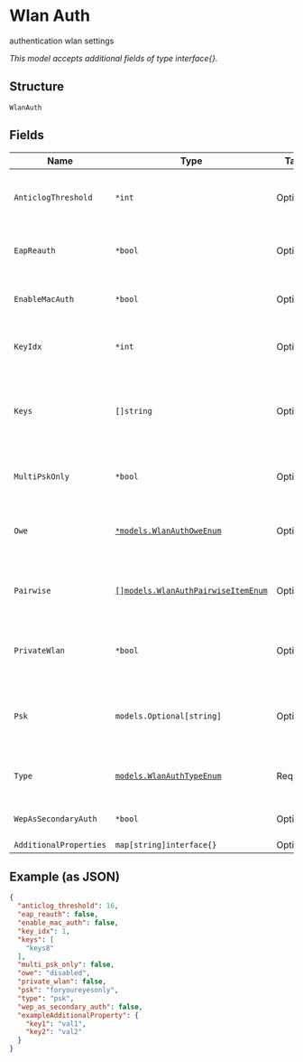 
# Wlan Auth

authentication wlan settings

*This model accepts additional fields of type interface{}.*

## Structure

`WlanAuth`

## Fields

| Name | Type | Tags | Description |
|  --- | --- | --- | --- |
| `AnticlogThreshold` | `*int` | Optional | SAE anti-clogging token threshold<br>**Default**: `16`<br>**Constraints**: `>= 16`, `<= 32` |
| `EapReauth` | `*bool` | Optional | whether to trigger EAP reauth when the session ends<br>**Default**: `false` |
| `EnableMacAuth` | `*bool` | Optional | whether to enable MAC Auth, uses the same auth_servers<br>**Default**: `false` |
| `KeyIdx` | `*int` | Optional | when `type`==`wep`<br>**Default**: `1`<br>**Constraints**: `>= 1`, `<= 4` |
| `Keys` | `[]string` | Optional | when type=wep, four 10-character or 26-character hex string, null can be used. All keys, if provided, have to be in the same length |
| `MultiPskOnly` | `*bool` | Optional | when `type`==`psk`, whether to only use multi_psk<br>**Default**: `false` |
| `Owe` | [`*models.WlanAuthOweEnum`](../../doc/models/wlan-auth-owe-enum.md) | Optional | if `type`==`open`. enum: `disabled`, `enabled` (means transition mode), `required`<br>**Default**: `"disabled"` |
| `Pairwise` | [`[]models.WlanAuthPairwiseItemEnum`](../../doc/models/wlan-auth-pairwise-item-enum.md) | Optional | when `type`=`psk` or `type`=`eap`, one or more of `wpa1-ccmp`, `wpa1-tkip`, `wpa2-ccmp`, `wpa2-tkip`, `wpa3` |
| `PrivateWlan` | `*bool` | Optional | when `multi_psk_only`==`true`, whether private wlan is enabled<br>**Default**: `false` |
| `Psk` | `models.Optional[string]` | Optional | when `type`==`psk`, 8-64 characters, or 64 hex characters<br>**Constraints**: *Minimum Length*: `8`, *Maximum Length*: `64` |
| `Type` | [`models.WlanAuthTypeEnum`](../../doc/models/wlan-auth-type-enum.md) | Required | enum: `eap`, `eap192`, `open`, `psk`, `psk-tkip`, `psk-wpa2-tkip`, `wep`<br>**Default**: `"open"` |
| `WepAsSecondaryAuth` | `*bool` | Optional | enable WEP as secondary auth<br>**Default**: `false` |
| `AdditionalProperties` | `map[string]interface{}` | Optional | - |

## Example (as JSON)

```json
{
  "anticlog_threshold": 16,
  "eap_reauth": false,
  "enable_mac_auth": false,
  "key_idx": 1,
  "keys": [
    "keys8"
  ],
  "multi_psk_only": false,
  "owe": "disabled",
  "private_wlan": false,
  "psk": "foryoureyesonly",
  "type": "psk",
  "wep_as_secondary_auth": false,
  "exampleAdditionalProperty": {
    "key1": "val1",
    "key2": "val2"
  }
}
```

